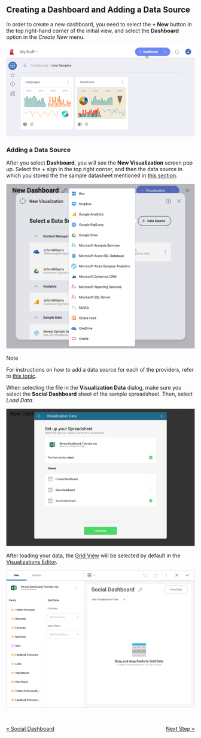 ## Creating a Dashboard and Adding a Data Source

In order to create a new dashboard, you need to select the **+ New**
button in the top right-hand corner of the initial view, and select the
**Dashboard** option in the *Create New* menu.

![Access New Dashboard menu](images/create-new-dashboard.png)

### Adding a Data Source

After you select **Dashboard**, you will see the **New Visualization**
screen pop up. Select the + sign in the top right corner, and then the
data source in which you stored the the sample datasheet mentioned in
[this section](~/en/dashboard-tutorials/finance-dashboard/index.html#sample-datasheet).

![creatingnewvisualization\_all](images/creating-new-visualization.png)

>[!NOTE]
>For instructions on how to add a data source for each of the providers, refer to [this topic](~/en/datasources/data-sources.md).

When selecting the file in the **Visualization Data** dialog, make sure
you select the **Social Dashboard** sheet of the sample spreadsheet.
Then, select *Load Data*.

![SelectingSocialSheet\_All](images/SelectingSocialSheet_All.png)

After loading your data, the [Grid View](~/en/data-visualizations/grid-view.md) will be selected by
default in the [Visualizations Editor](~/en/data-visualizations/visualizations-editor.md).

![SocialFirstVisualizationGrid\_All](images/SocialFirstVisualizationGrid_All.png)

 

<style>
.previous {
    text-align: left
}

.next {
    float: right
}

</style>

<a href="social-dashboard-tutorial.md" class="previous">&laquo; Social Dashboard</a>
<a href="social-selecting-data-visualization.md" class="next">Next Step &raquo;</a>

